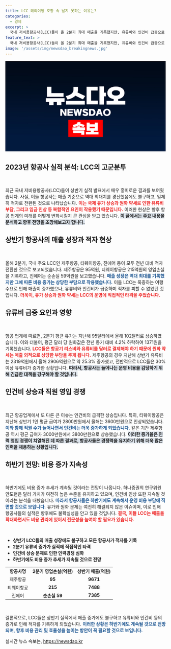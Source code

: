 ```yaml
---
title: LCC 해외여행 호황 속 날지 못하는 이유는?
categories:
  - 경제
excerpt: >
  국내 저비용항공사(LCC)들이 올 2분기 최대 매출을 기록했지만, 유류비와 인건비 급증으로 일제히 적자를 기록했습니다. 여행 수요 증가에도 불구하고, 원화 약세와 급등하는 유가가 발목을 잡았습니다.
feature_text: >
  국내 저비용항공사(LCC)들이 올 2분기 최대 매출을 기록했지만, 유류비와 인건비 급증으로 일제히 적자를 기록했습니다. 여행 수요 증가에도 불구하고, 원화 약세와 급등하는 유가가 발목을 잡았습니다.
image: '/assets/img/newsdao_breakingnews.jpg'
---
```


<p><img src="/assets/img/newsdao_breakingnews.jpg" alt="koreaapp 속보" /></p>

<h2 data-ke-size="size26">2023년 항공사 실적 분석: LCC의 고군분투</h2>

<p data-ke-size="size16">&nbsp;</p>

<p>최근 국내 저비용항공사(LCC)들이 상반기 실적 발표에서 매우 흥미로운 결과를 보여줬습니다. 사실, 이들 항공사는 매출 기준으로 역대 최대치를 경신했음에도 불구하고, 일제히 적자로 전환된 것으로 나타났습니다. <b><span style="color: #ee2323;">이는 국제 유가 상승과 원화 약세로 인한 유류비 부담, 그리고 임금 인상 등 복합적인 요인이 작용했기 때문입니다.</span></b> 이러한 현상은 향후 항공 업계의 미래를 어떻게 변화시킬지 큰 관심을 받고 있습니다. <b><span style="background-color: #21538527;">이 글에서는 주요 내용을 분석하고 향후 전망을 조망해보고자 합니다.</span></b></p>

<h2 data-ke-size="size26">상반기 항공사의 매출 성장과 적자 현상</h2>

<p data-ke-size="size16">&nbsp;</p>

<p>올해 2분기, 국내 주요 LCC인 제주항공, 티웨이항공, 진에어 등이 모두 전년 대비 적자 전환한 것으로 보고되었습니다. 제주항공은 95억원, 티웨이항공은 215억원의 영업손실을 기록하고, 진에어는 순손실 59억원을 보고했습니다. <b><span style="color: #1a5490;">매출 성장은 역대 최대를 기록했지만 그에 따른 비용 증가는 상당한 부담으로 작용했습니다.</span></b> 이들 LCC는 폭증하는 여행 수요로 인해 매출이 증가했으나, 유류비와 인건비가 급증하며 적자를 피할 수 없었던 것입니다. <b><span style="color: #ee2323;">더욱이, 유가 상승과 원화 약세는 LCC의 운영에 직접적인 타격을 주었습니다.</span></b></p>

<h2 data-ke-size="size26">유류비 급증 요인과 영향</h2>

<p data-ke-size="size16">&nbsp;</p>

<p>항공 업계에 따르면, 2분기 평균 유가는 지난해 95달러에서 올해 102달러로 상승하였습니다. 이와 더불어, 평균 달러 당 원화값은 전년 동기 대비 4.2% 하락하여 1371원을 기록했습니다. <b><span style="color: #ee2323;">LCC들은 항공기 리스비와 유류비를 달러로 결제해야 하기 때문에 원화 약세는 매출 외적으로 상당한 부담을 주게 됩니다.</span></b> 제주항공의 경우 지난해 상반기 유류비는 2319억원에서 올해 2906억원으로 약 25.3% 증가했고, 전반적으로 LCC들은 30% 이상 유류비가 증가한 상황입니다. <b><span style="background-color: #21538527;">따라서, 항공사는 늘어나는 운영 비용을 감당하기 위해 긴급한 대책을 강구해야 할 것입니다.</span></b></p>

<h2 data-ke-size="size26">인건비 상승과 직원 영입 경쟁</h2>

<p data-ke-size="size16">&nbsp;</p>

<p>최근 항공업계에서 또 다른 큰 이슈는 인건비의 급격한 상승입니다. 특히, 티웨이항공은 지난해 상반기 1인 평균 급여가 2800만원에서 올해는 3600만원으로 인상되었습니다. <b><span style="color: #1a5490;">이와 함께 직원 수가 늘어나면서 인건비는 더욱 증가하게 되었습니다.</span></b> 같은 기간 제주항공 역시 평균 급여가 3000만원에서 3800만원으로 상승했습니다. <b><span style="background-color: #21538527;">이러한 증가율은 인력 영입 경쟁이 치열해진 데 따른 결과로, 항공사들은 경쟁력을 유지하기 위해 더욱 많은 인력을 채용하는 상황입니다.</span></b></p>

<h2 data-ke-size="size26">하반기 전망: 비용 증가 지속성</h2>

<p data-ke-size="size16">&nbsp;</p>

<p>하반기에도 비용 증가 추세가 계속될 것이라는 전망이 나옵니다. 하나증권의 연구위원 안도현은 달러 가치가 여전히 높은 수준을 유지하고 있으며, 인건비 인상 또한 지속될 것이라는 분석을 내놨습니다. <b><span style="color: #1a5490;">따라서 항공사들은 하반기에도 계속해서 운영 비용 부담에 직면할 것으로 보입니다.</span></b> 유가와 원화 문제는 여전히 해결되지 않은 이슈이며, 이로 인해 항공사들의 실적은 향후에도 불확실성을 안고 있을 것입니다. <b><span style="color: #ee2323;">결국, 이들 LCC는 매출을 확대하면서도 비용 관리에 있어서 전문성을 높여야 할 필요가 있습니다.</span></b></p>

<p data-ke-size="size16">&nbsp;</p>

<ul>
    <li><b>상반기 LCC들의 매출 성장에도 불구하고 모든 항공사가 적자를 기록</b></li>
    <li><b>2분기 유류비 증가가 실적에 직접적인 타격</b></li>
    <li><b>인건비 상승 문제로 인한 인력경쟁 심화</b></li>
    <li><b>하반기에도 비용 증가 추세가 지속될 것으로 전망</b></li>
</ul>

<table style="width: 100%;">
    <tr>
        <td style="text-align: center; height: 17px;"><b>항공사명</b></td>
        <td style="text-align: center; height: 17px;"><b>2분기 영업손실(억원)</b></td>
        <td style="text-align: center; height: 17px;"><b>상반기 매출(억원)</b></td>
    </tr>
    <tr>
        <td style="text-align: center; height: 17px;">제주항공</td>
        <td style="text-align: center; height: 17px;"><b>95</b></td>
        <td style="text-align: center; height: 17px;"><b>9671</b></td>
    </tr>
    <tr>
        <td style="text-align: center; height: 17px;">티웨이항공</td>
        <td style="text-align: center; height: 17px;"><b>215</b></td>
        <td style="text-align: center; height: 17px;"><b>7488</b></td>
    </tr>
    <tr>
        <td style="text-align: center; height: 17px;">진에어</td>
        <td style="text-align: center; height: 17px;"><b>순손실 59</b></td>
        <td style="text-align: center; height: 17px;"><b>7385</b></td>
    </tr>
</table>

<p data-ke-size="size16">&nbsp;</p>

<p>결론적으로, LCC들은 상반기 실적에서 매출 증가에도 불구하고 유류비와 인건비 등의 증가로 인해 적자를 기록하게 되었습니다. <b><span style="color: #1a5490;">이러한 상황은 하반기에도 계속될 것으로 전망되며, 향후 비용 관리 및 효율성을 높이는 방안이 꼭 필요할 것으로 보입니다.</span></b></p>
실시간 뉴스 속보는, <a href="https://newsdao.kr" rel="dofollow">https://newsdao.kr</a>


